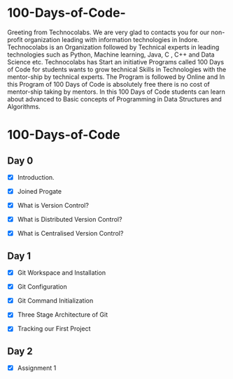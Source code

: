 # 100-Days-of-Code-
Greeting from Technocolabs. We are very glad to contacts you for our non-profit organization leading with information technologies in Indore. Technocolabs is an Organization followed by Technical experts in leading technologies such as Python, Machine learning, Java, C , C++ and Data Science etc. Technocolabs has Start an initiative Programs called 100 Days of Code for students wants to grow technical Skills in Technologies with the mentor-ship by technical experts.  The Program is followed by Online and In this Program of 100 Days of Code is absolutely free there is no cost of mentor-ship taking by mentors. In this 100 Days of Code students can learn about advanced to Basic concepts of Programming in Data Structures and Algorithms.

# 100-Days-of-Code

## Day 0

- [x] Introduction.

- [x] Joined Progate



- [x] What is Version Control?

- [x] What is Distributed Version Control?

- [x] What is Centralised Version Control?

## Day 1

- [x] Git Workspace and Installation

- [x] Git Configuration

- [x] Git Command Initialization

- [x] Three Stage Architecture of Git

- [x] Tracking our First Project

## Day 2



- [x] Assignment 1
